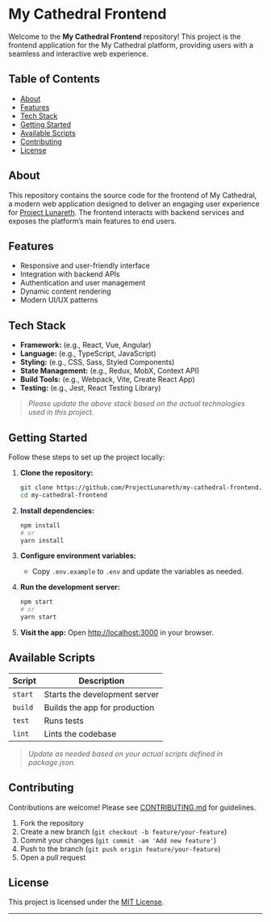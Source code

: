 # My Cathedral Frontend

Welcome to the **My Cathedral Frontend** repository! This project is the frontend application for the My Cathedral platform, providing users with a seamless and interactive web experience.

## Table of Contents

- [About](#about)
- [Features](#features)
- [Tech Stack](#tech-stack)
- [Getting Started](#getting-started)
- [Available Scripts](#available-scripts)
- [Contributing](#contributing)
- [License](#license)

## About

This repository contains the source code for the frontend of My Cathedral, a modern web application designed to deliver an engaging user experience for [Project Lunareth](https://github.com/ProjectLunareth). The frontend interacts with backend services and exposes the platform’s main features to end users.

## Features

- Responsive and user-friendly interface
- Integration with backend APIs
- Authentication and user management
- Dynamic content rendering
- Modern UI/UX patterns

## Tech Stack

- **Framework:** (e.g., React, Vue, Angular)
- **Language:** (e.g., TypeScript, JavaScript)
- **Styling:** (e.g., CSS, Sass, Styled Components)
- **State Management:** (e.g., Redux, MobX, Context API)
- **Build Tools:** (e.g., Webpack, Vite, Create React App)
- **Testing:** (e.g., Jest, React Testing Library)

> _Please update the above stack based on the actual technologies used in this project._

## Getting Started

Follow these steps to set up the project locally:

1. **Clone the repository:**
   ```bash
   git clone https://github.com/ProjectLunareth/my-cathedral-frontend.git
   cd my-cathedral-frontend
   ```

2. **Install dependencies:**
   ```bash
   npm install
   # or
   yarn install
   ```

3. **Configure environment variables:**
   - Copy `.env.example` to `.env` and update the variables as needed.

4. **Run the development server:**
   ```bash
   npm start
   # or
   yarn start
   ```

5. **Visit the app:**
   Open [http://localhost:3000](http://localhost:3000) in your browser.

## Available Scripts

| Script         | Description                     |
| -------------- | ------------------------------ |
| `start`        | Starts the development server   |
| `build`        | Builds the app for production  |
| `test`         | Runs tests                     |
| `lint`         | Lints the codebase             |

> _Update as needed based on your actual scripts defined in package.json._

## Contributing

Contributions are welcome! Please see [CONTRIBUTING.md](CONTRIBUTING.md) for guidelines.

1. Fork the repository
2. Create a new branch (`git checkout -b feature/your-feature`)
3. Commit your changes (`git commit -am 'Add new feature'`)
4. Push to the branch (`git push origin feature/your-feature`)
5. Open a pull request

## License

This project is licensed under the [MIT License](LICENSE).

---

